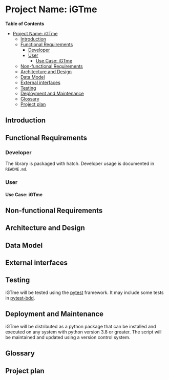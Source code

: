# Project Name: iGTme

**Table of Contents**

- [Project Name: iGTme](#project-name-igtme)
  - [Introduction](#introduction)
  - [Functional Requirements](#functional-requirements)
    - [Developer](#developer)
    - [User](#user)
      - [Use Case: iGTme](#use-case-igtme)
  - [Non-functional Requirements](#non-functional-requirements)
  - [Architecture and Design](#architecture-and-design)
  - [Data Model](#data-model)
  - [External interfaces](#external-interfaces)
  - [Testing](#testing)
  - [Deployment and Maintenance](#deployment-and-maintenance)
  - [Glossary](#glossary)
  - [Project plan](#project-plan)

## Introduction

## Functional Requirements

### Developer

The library is packaged with hatch. Developer usage is documented in `README.md`.

### User

#### Use Case: iGTme



## Non-functional Requirements


## Architecture and Design


## Data Model


## External interfaces


## Testing
iGTme will be tested using the [pytest](https://docs.pytest.org/en/stable/) framework. It may include some tests in [pytest-bdd](https://pytest-bdd.readthedocs.io/en/stable/).

## Deployment and Maintenance
iGTme will be distributed as a python package that can be installed and executed on any system with python version 3.8 or greater. The script will be maintained and updated using a version control system.

## Glossary

## Project plan
